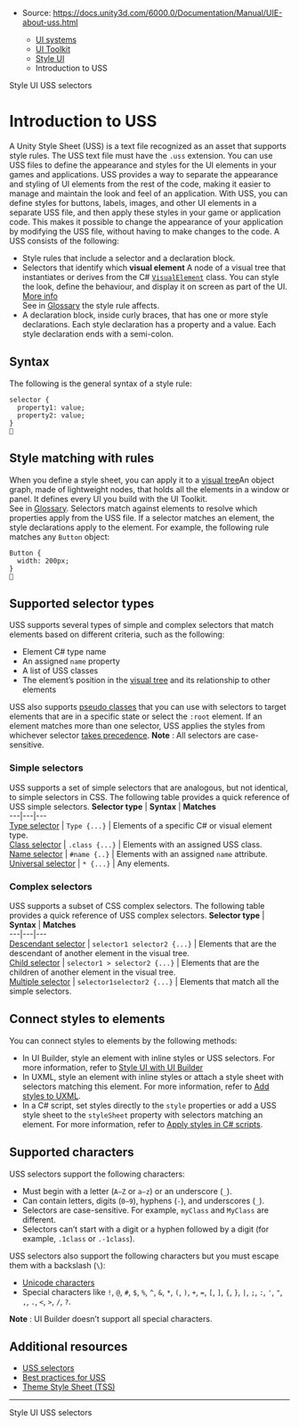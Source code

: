 * Source: https://docs.unity3d.com/6000.0/Documentation/Manual/UIE-about-uss.html

  * [UI systems](https://docs.unity3d.com/6000.0/Documentation/Manual/UIToolkits.html)
  * [UI Toolkit](https://docs.unity3d.com/6000.0/Documentation/Manual/UIElements.html)
  * [Style UI](https://docs.unity3d.com/6000.0/Documentation/Manual/UIE-USS.html)
  * Introduction to USS


[](https://docs.unity3d.com/6000.0/Documentation/Manual/UIE-USS.html)
Style UI
[](https://docs.unity3d.com/6000.0/Documentation/Manual/UIE-USS-Selectors.html)
USS selectors
# Introduction to USS
A Unity Style Sheet (USS) is a text file recognized as an asset that supports style rules. The USS text file must have the `.uss` extension. 
You can use USS files to define the appearance and styles for the UI elements in your games and applications. USS provides a way to separate the appearance and styling of UI elements from the rest of the code, making it easier to manage and maintain the look and feel of an application.
With USS, you can define styles for buttons, labels, images, and other UI elements in a separate USS file, and then apply these styles in your game or application code. This makes it possible to change the appearance of your application by modifying the USS file, without having to make changes to the code.
A USS consists of the following: 
  * Style rules that include a selector and a declaration block.
  * Selectors that identify which **visual element** A node of a visual tree that instantiates or derives from the C# [`VisualElement`](https://docs.unity3d.com/6000.0/Documentation/ScriptReference/UIElements.VisualElement.html) class. You can style the look, define the behaviour, and display it on screen as part of the UI. [More info](https://docs.unity3d.com/6000.0/Documentation/Manual/UIE-VisualTree.html)  
See in [Glossary](https://docs.unity3d.com/6000.0/Documentation/Manual/Glossary.html#Visualelement) the style rule affects.
  * A declaration block, inside curly braces, that has one or more style declarations. Each style declaration has a property and a value. Each style declaration ends with a semi-colon.


## Syntax
The following is the general syntax of a style rule:
```
selector {
  property1: value;
  property2: value;
}

```

## Style matching with rules
When you define a style sheet, you can apply it to a [visual tree](https://docs.unity3d.com/6000.0/Documentation/Manual/UIE-VisualTree.html)An object graph, made of lightweight nodes, that holds all the elements in a window or panel. It defines every UI you build with the UI Toolkit.  
See in [Glossary](https://docs.unity3d.com/6000.0/Documentation/Manual/Glossary.html#Visualtree). Selectors match against elements to resolve which properties apply from the USS file. If a selector matches an element, the style declarations apply to the element.
For example, the following rule matches any `Button` object:
```
Button {
  width: 200px;
}

```

## Supported selector types
USS supports several types of simple and complex selectors that match elements based on different criteria, such as the following:
  * Element C# type name
  * An assigned `name` property
  * A list of USS classes
  * The element’s position in the [visual tree](https://docs.unity3d.com/6000.0/Documentation/Manual/UIE-VisualTree.html) and its relationship to other elements


USS also supports [pseudo classes](https://docs.unity3d.com/6000.0/Documentation/Manual/UIE-USS-Selectors-Pseudo-Classes.html) that you can use with selectors to target elements that are in a specific state or select the `:root` element.
If an element matches more than one selector, USS applies the styles from whichever selector [takes precedence](https://docs.unity3d.com/6000.0/Documentation/Manual/UIE-uss-selector-precedence.html).
**Note** : All selectors are case-sensitive.
### Simple selectors
USS supports a set of simple selectors that are analogous, but not identical, to simple selectors in CSS. The following table provides a quick reference of USS simple selectors. 
**Selector type** | **Syntax** | **Matches**  
---|---|---  
[Type selector](https://docs.unity3d.com/6000.0/Documentation/Manual/UIE-USS-Selectors-type.html) | `Type {...}` | Elements of a specific C# or visual element type.  
[Class selector](https://docs.unity3d.com/6000.0/Documentation/Manual/UIE-USS-Selectors-class.html) | `.class {...}` | Elements with an assigned USS class.  
[Name selector](https://docs.unity3d.com/6000.0/Documentation/Manual/UIE-USS-Selectors-name.html) | `#name {..}` | Elements with an assigned `name` attribute.  
[Universal selector](https://docs.unity3d.com/6000.0/Documentation/Manual/UIE-USS-Selectors-universal.html) | `* {...}` | Any elements.  
### Complex selectors
USS supports a subset of CSS complex selectors. The following table provides a quick reference of USS complex selectors. 
**Selector type** | **Syntax** | **Matches**  
---|---|---  
[Descendant selector](https://docs.unity3d.com/6000.0/Documentation/Manual/UIE-USS-Selectors-descendant.html) | `selector1 selector2 {...}` | Elements that are the descendant of another element in the visual tree.  
[Child selector](https://docs.unity3d.com/6000.0/Documentation/Manual/UIE-USS-Selectors-child.html) | `selector1 > selector2 {...}` | Elements that are the children of another element in the visual tree.  
[Multiple selector](https://docs.unity3d.com/6000.0/Documentation/Manual/UIE-USS-Selectors-multiple.html) | `selector1selector2 {...}` | Elements that match all the simple selectors.  
## Connect styles to elements
You can connect styles to elements by the following methods:
  * In UI Builder, style an element with inline styles or USS selectors. For more information, refer to [Style UI with UI Builder](https://docs.unity3d.com/6000.0/Documentation/Manual/UIB-styling-ui-using-uss-selectors.html)
  * In UXML, style an element with inline styles or attach a style sheet with selectors matching this element. For more information, refer to [Add styles to UXML](https://docs.unity3d.com/6000.0/Documentation/Manual/UIE-add-style-to-uxml.html).
  * In a C# script, set styles directly to the `style` properties or add a USS style sheet to the `styleSheet` property with selectors matching an element. For more information, refer to [Apply styles in C# scripts](https://docs.unity3d.com/6000.0/Documentation/Manual/UIE-apply-styles-with-csharp.html).


## Supported characters
USS selectors support the following characters:
  * Must begin with a letter (`A–Z` or `a–z`) or an underscore (`_`).
  * Can contain letters, digits (`0–9`), hyphens (`-`), and underscores (`_`).
  * Selectors are case-sensitive. For example, `myClass` and `MyClass` are different.
  * Selectors can’t start with a digit or a hyphen followed by a digit (for example, `.1class` or `.-1class`).


USS selectors also support the following characters but you must escape them with a backslash (`\`):
  * [Unicode characters](https://en.wikipedia.org/wiki/List_of_Unicode_characters)
  * Special characters like `!`, `@`, `#`, `$`, `%`, `^`, `&`, `*`, `(`, `)`, `+`, `=`, `[`, `]`, `{`, `}`, `|`, `;`, `:`, `'`, `"`, `,`, `.`, `<`, `>`, `/`, `?`.


**Note** : UI Builder doesn’t support all special characters.
## Additional resources
  * [USS selectors](https://docs.unity3d.com/6000.0/Documentation/Manual/UIE-USS-Selectors.html)
  * [Best practices for USS](https://docs.unity3d.com/6000.0/Documentation/Manual/UIE-USS-WritingStyleSheets.html)
  * [Theme Style Sheet (TSS)](https://docs.unity3d.com/6000.0/Documentation/Manual/UIE-tss.html)


* * *
[](https://docs.unity3d.com/6000.0/Documentation/Manual/UIE-USS.html)
Style UI
[](https://docs.unity3d.com/6000.0/Documentation/Manual/UIE-USS-Selectors.html)
USS selectors
